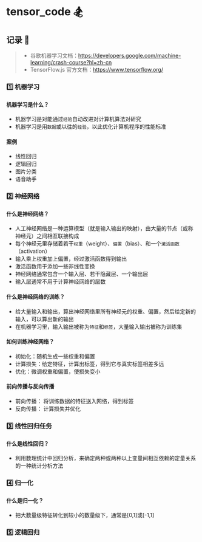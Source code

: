 # tensor_code :snowboarder:

## 记录 :memo:

> - 谷歌机器学习文档：https://developers.google.com/machine-learning/crash-course?hl=zh-cn
> - TensorFlow.js 官方文档：https://www.tensorflow.org/

### :one: 机器学习

#### 机器学习是什么？

- 机器学习是对能通过`经验`自动改进对计算机算法对研究
- 机器学习是用`数据`或以往的`经验`，以此优化计算机程序的性能标准

#### 案例

- 线性回归
- 逻辑回归
- 图片分类
- 语音助手

### :two: 神经网络

#### 什么是神经网络？

- 人工神经网络是一种运算模型（就是输入输出的映射），由大量的节点（或称神经元）之间相互联接构成
- 每个神经元里存储着若干`权重`（weight）、`偏置`（bias）、和一个`激活函数`（activation）
- 输入乘上权重加上偏置，经过激活函数得到输出
- 激活函数用于添加一些非线性变换
- 神经网络通常包含一个输入层、若干隐藏层、一个输出层
- 输入层通常不用于计算神经网络的层数

#### 什么是神经网络的训练？

- 给大量输入和输出，算出神经网络里所有神经元的权重、偏置，然后给定新的输入，可以算出新的输出
- 在机器学习里，输入输出被称为`特征`和`标签`，大量输入输出被称为训练集

#### 如何训练神经网络？

- 初始化：随机生成一些权重和偏置
- 计算损失：给定特征，计算出标签，得到它与真实标签相差多远
- 优化：微调权重和偏置，使损失变小

#### 前向传播与反向传播

- 前向传播： 将训练数据的特征送入网络，得到标签
- 反向传播： 计算损失并优化

### :three: 线性回归任务

#### 什么是线性回归？

- 利用数理统计中回归分析，来确定两种或两种以上变量间相互依赖的定量关系的一种统计分析方法

### :four: 归一化

#### 什么是归一化？

- 把大数量级特征转化到较小的数量级下，通常是[0,1]或[-1,1]

### :five: 逻辑回归

